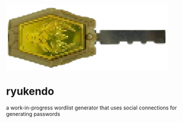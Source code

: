 <img src='./logo.png'>

# ryukendo 
a work-in-progress wordlist generator that uses social connections for generating passwords
